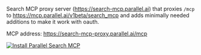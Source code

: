 Search MCP proxy server (https://search-mcp.parallel.ai) that proxies `/mcp` to https://mcp.parallel.ai/v1beta/search_mcp and adds minimally needed additions to make it work with oauth.

MCP address: https://search-mcp-proxy.parallel.ai/mcp

[![Install Parallel Search MCP](https://img.shields.io/badge/Install_MCP-Parallel%20Search%20MCP-black?style=for-the-badge)](https://installthismcp.com/Parallel%20Search%20MCP?url=https%3A%2F%2Fsearch-mcp.parallel.ai%2Fmcp)
